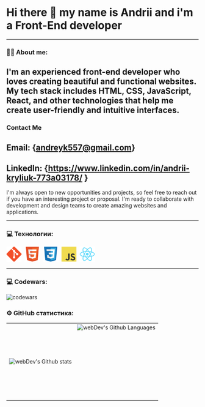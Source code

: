 # Hi there 👋 my name is Andrii and i'm a Front-End developer

---

### 👨‍💻 About me:

## I'm an experienced front-end developer who loves creating beautiful and functional websites. My tech stack includes HTML, CSS, JavaScript, React, and other technologies that help me create user-friendly and intuitive interfaces.

### Contact Me

## Email: {andreyk557@gmail.com}

## LinkedIn: {https://www.linkedin.com/in/andrii-kryliuk-773a03178/ }

I'm always open to new opportunities and projects, so feel free to reach out if you have an interesting project or proposal. I'm ready to collaborate with development and design teams to create amazing websites and applications.

---

### 💻 Технологии:

<div>
  <img src="https://github.com/devicons/devicon/blob/master/icons/git/git-original.svg" title="git" alt="git" width="40" height="40"/>&nbsp
  <img src="https://github.com/devicons/devicon/blob/master/icons/html5/html5-original.svg" title="html5" alt="html5" width="40" height="40"/>&nbsp
  <img src="https://github.com/devicons/devicon/blob/master/icons/css3/css3-original.svg" title="css" alt="css" width="40" height="40"/>&nbsp
  <img src="https://github.com/devicons/devicon/blob/master/icons/javascript/javascript-original.svg" title="javascript" alt="javascript" width="40" height="40"/>&nbsp
  <img src="https://github.com/devicons/devicon/blob/master/icons/react/react-original.svg" title="reactjs" alt="reactjs" width="40" height="40"/>&nbsp
</div>

---

### 💻 Codewars:

![codewars](https://www.codewars.com/users/Andriikryl)

### ⚙️ GitHub статистика:

<table>
  <tr>
    <td>
      <img align="left" src="http://github-readme-streak-stats.herokuapp.com?user=Andriikryl&theme=dark&background=000000" alt="webDev's Github stats" />
    </td>
    <td>
      <img height="195px" align="right" alt="webDev's Github Languages" src="https://github-readme-stats-sigma-five.vercel.app/api/top-langs/?username=Andriikryl&layout=compact&theme=vision-friendly-dark" />
    </td>
  </tr>
</table>
